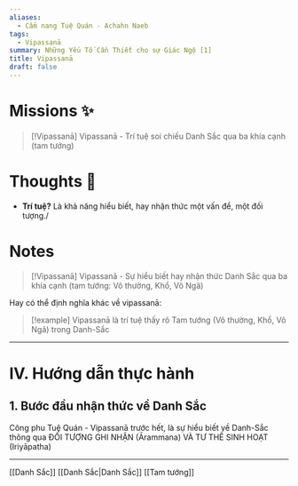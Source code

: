 ```yaml
---
aliases:
  - Cẩm nang Tuệ Quán - Achahn Naeb
tags:
  - Vipassanā
summary: Những Yếu Tố Cần Thiết cho sự Giác Ngộ [1]
title: Vipassanā
draft: false
---
```

# Missions ✨

> [!Vipassanā]
> Vipassanā - Trí tuệ soi chiếu Danh Sắc qua ba khía cạnh (tam tướng)
# Thoughts 💬

- **Trí tuệ?**
Là khả năng hiểu biết, hay nhận thức một vấn đề, một đối tượng./

# Notes

> [!Vipassanā]
> Vipassanā - Sự hiểu biết hay nhận thức Danh Sắc qua ba khía cạnh (tam tướng: Vô thường, Khổ, Vô Ngã)

Hay có thể định nghĩa khác về vipassanā:
> [!example]
> Vipassanā là trí tuệ thấy rõ Tam tướng (Vô thường, Khổ, Vô Ngã) trong Danh-Sắc

---
# IV. Hướng dẫn thực hành
## 1. Bước đầu nhận thức về Danh Sắc
Công phu Tuệ Quán - Vipassanā trước hết, là sự  hiểu biết về Danh-Sắc thông qua ĐỐI TƯỢNG GHI NHẬN (Ārammana) VÀ TƯ THẾ SINH HOẠT (Iriyāpatha)





---
[[Danh Sắc]]
[[Danh Sắc|Danh Sắc]]
[[Tam tướng]]

